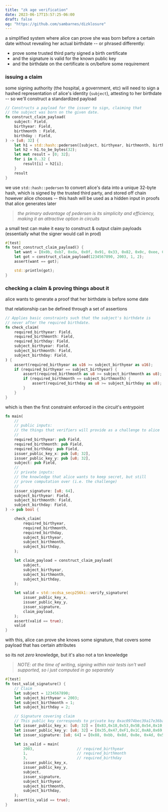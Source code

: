 ```yaml
---
title: "zk age verification"
date: 2023-06-17T15:57:25-06:00
draft: false
og: "https://github.com/sambarnes/dizklosure"
---
```


a simplified system where alice can prove she was born before a certain date without revealing her actual birthdate -- or phrased differently:

* prove some trusted third party signed a birth certificate
* and the signature is valid for the known public key
* and the birthdate on the certificate is on/before some requirement

### issuing a claim

some signing authority (the hospital, a government, etc) will need to sign a hashed representation of alice's identity (`subject`), attesting to her birthdate -- so we'll construct a standardized payload

```rust {.codebox}
// Constructs a payload for the issuer to sign, claiming that
// the subject was born on the given date.
fn construct_claim_payload(
    subject: Field,
    birthyear: Field,
    birthmonth : Field,
    birthday : Field,
) -> [u8; 32] {
    let h1 = std::hash::pedersen([subject, birthyear, birthmonth, birthday])[0];
    let h2 = h1.to_be_bytes(32);
    let mut result = [0; 32];
    for i in 0..32 {
        result[i] = h2[i];
    }
    result
}
```

we use `std::hash::pedersen` to convert alice's data into a unique 32-byte hash, which is signed by the trusted third party, and stored off chain however alice chooses -- this hash will be used as a hidden input in proofs that alice generates later

> *the primary advantage of pedersen is its simplicity and efficiency, making it an attractive option in circuits*

a small test can make it easy to construct & output claim payloads (essentially what the signer would call in prod)

```rust {.codebox}
#[test]
fn test_construct_claim_payload() {
    let want = [0x0b, 0xb7, 0xda, 0x0f, 0x91, 0x33, 0x82, 0x0c, 0xee, 0x8a, 0x9c, 0xe7, 0xda, 0x04, 0x1e, 0x22, 0x6a, 0x19, 0x12, 0xbe, 0xb5, 0x2b, 0x96, 0xa1, 0x41, 0x3e, 0xb7, 0x41, 0x15, 0xeb, 0x7a, 0xd7];
    let got = construct_claim_payload(1234567890, 2003, 1, 2);
    assert(want == got);

    std::println(got);
}
```

### checking a claim & proving things about it

alice wants to generate a proof that her birthdate is before some date

that relationship can be defined through a set of assertions

```rust {.codebox}
// Applies basic constraints such that the subject's birthdate is
// never after the required birthdate.
fn check_claim(
    required_birthyear: Field,
    required_birthmonth: Field,
    required_birthday: Field,
    subject_birthyear: Field,
    subject_birthmonth: Field,
    subject_birthday: Field,
) {
    assert(required_birthyear as u16 >= subject_birthyear as u16);
    if (required_birthyear == subject_birthyear) {
        assert(required_birthmonth as u8 >= subject_birthmonth as u8);
        if (required_birthmonth == subject_birthmonth) {
            assert(required_birthday as u8 >= subject_birthday as u8);
        }
    }
}
```


which is then the first constraint enforced in the circuit's entrypoint

```rust {.codebox}
fn main(
    //
    // public inputs:
    // the things that verifiers will provide as a challenge to alice
    //
    required_birthyear: pub Field,
    required_birthmonth: pub Field,
    required_birthday: pub Field,
    issuer_public_key_x: pub [u8; 32],
    issuer_public_key_y: pub [u8; 32],
    subject: pub Field,
    //
    // private inputs:
    // the knowledge that alice wants to keep secret, but still
    // prove computation over (i.e. the challenge)
    //
    issuer_signature: [u8; 64],
    subject_birthyear: Field,
    subject_birthmonth: Field,
    subject_birthday: Field,
) -> pub bool {

    check_claim(
        required_birthyear,
        required_birthmonth,
        required_birthday,
        subject_birthyear,
        subject_birthmonth,
        subject_birthday,
    );

    let claim_payload = construct_claim_payload(
        subject,
        subject_birthyear,
        subject_birthmonth,
        subject_birthday,
    );

    let valid = std::ecdsa_secp256k1::verify_signature(
        issuer_public_key_x,
        issuer_public_key_y,
        issuer_signature,
        claim_payload,
    );
    assert(valid == true);
    valid
}
```

with this, alice can prove she knows some signature, that covers some payload that has certain attributes

so its not *zero* knowledge, but it's also not a ton knowledge

> *NOTE: at the time of writing, signing within noir tests isn't well supported, so i just computed in go separately*

```rust {.codebox}
#[test]
fn test_valid_signature() {
    // Claim
    let subject = 1234567890;
    let subject_birthyear = 2003; 
    let subject_birthmonth = 1;
    let subject_birthday = 2;

    // Signature covering claim
    // This public key corresponds to private key 0xac0974bec39a17e36ba4a6b4d238ff944bacb478cbed5efcae784d7bf4f2ff80 (1st one generated by anvil)
    let issuer_public_key_x: [u8; 32] = [0x83,0x18,0x53,0x5B,0x54,0x10,0x5D,0x4A,0x7A,0xAE,0x60,0xC0,0x8F,0xC4,0x5F,0x96,0x87,0x18,0x1B,0x4F,0xDF,0xC6,0x25,0xBD,0x1A,0x75,0x3F,0xA7,0x39,0x7F,0xED,0x75];
    let issuer_public_key_y: [u8; 32] = [0x35,0x47,0xF1,0x1C,0xA8,0x69,0x66,0x46,0xF2,0xF3,0xAC,0xB0,0x8E,0x31,0x01,0x6A,0xFA,0xC2,0x3E,0x63,0x0C,0x5D,0x11,0xF5,0x9F,0x61,0xFE,0xF5,0x7B,0x0D,0x2A,0xA5];
    let issuer_signature: [u8; 64] = [0x88, 0xbb, 0x8d, 0x8e, 0x4d, 0x5f, 0x7e, 0x0a, 0x85, 0x3b, 0x5e, 0x4c, 0xda, 0xf3, 0x92, 0x24, 0x4d, 0x46, 0xf2, 0x2a, 0xdc, 0x0f, 0x4c, 0x28, 0x52, 0x7a, 0x28, 0xac, 0xf0, 0xa6, 0x2f, 0x3b, 0x1e, 0xf9, 0xfe, 0xbd, 0x3a, 0xde, 0xea, 0xed, 0x27, 0x6a, 0x32, 0x87, 0xe5, 0xdb, 0xf4, 0x32, 0x7a, 0x9c, 0x20, 0xce, 0xed, 0x40, 0x3e, 0xdb, 0xa5, 0x8d, 0xbd, 0xef, 0x01, 0xe6, 0x9b, 0xc6];

    let is_valid = main(
        2003,                   // required_birthyear
        1,                      // required_birthmonth
        3,                      // required_birthday
        issuer_public_key_x,
        issuer_public_key_y,
        subject,
        issuer_signature,
        subject_birthyear,
        subject_birthmonth,
        subject_birthday,
    );
    assert(is_valid == true);
}
```
